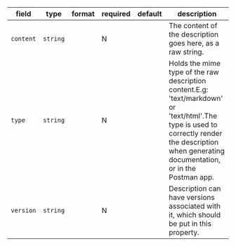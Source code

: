 | field | type | format | required | default | description |
|---|---|---|---|---|---|
| `content` | `string` |  | N |  | The content of the description goes here, as a raw string. |
| `type` | `string` |  | N |  | Holds the mime type of the raw description content.E.g: 'text/markdown' or 'text/html'.The type is used to correctly render the description when generating documentation, or in the Postman app. |
| `version` | `string` |  | N |  | Description can have versions associated with it, which should be put in this property. |
